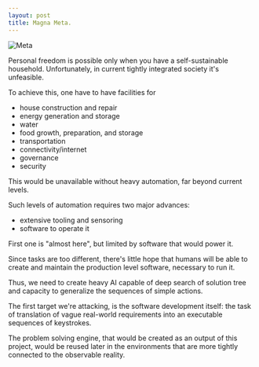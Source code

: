 ```yaml
---
layout: post
title: Magna Meta.
---
```


![Meta](http://www.magnagraecia.nl/coins/Lucania_map/Metapontion_map/jpgs/MetaJB2.0-7.80.jpg)

Personal freedom is possible only when you have a self-sustainable household.
Unfortunately, in current tightly integrated society it's unfeasible.

To achieve this, one have to have facilities for

* house construction and repair
* energy generation and storage
* water
* food growth, preparation, and storage
* transportation
* connectivity/internet
* governance
* security

This would be unavailable without heavy automation, far beyond current levels.

Such levels of automation requires two major advances:

* extensive tooling and sensoring
* software to operate it

First one is "almost here", but limited by software that would power it.

Since tasks are too different, there's little hope that humans will be able
to create and maintain the production level software, necessary to run it.

Thus, we need to create heavy AI capable of deep search of solution tree and
capacity to generalize the sequences of simple actions.

The first target we're attacking, is the software development itself:
the task of translation of vague real-world requirements into an executable
sequences of keystrokes.

The problem solving engine, that would be created as an output of this project,
would be reused later in the environments that are more tightly connected
to the observable reality.
